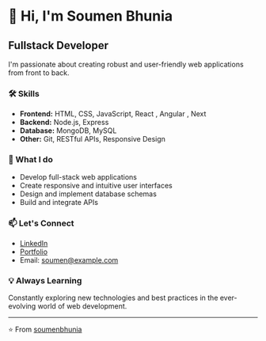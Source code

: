 # 👋 Hi, I'm Soumen Bhunia

## Fullstack Developer

I'm passionate about creating robust and user-friendly web applications from front to back.

### 🛠 Skills

- **Frontend:** HTML, CSS, JavaScript, React , Angular , Next
- **Backend:** Node.js, Express
- **Database:** MongoDB, MySQL
- **Other:** Git, RESTful APIs, Responsive Design

### 🚀 What I do

- Develop full-stack web applications
- Create responsive and intuitive user interfaces
- Design and implement database schemas
- Build and integrate APIs

### 📫 Let's Connect

- [LinkedIn](https://www.linkedin.com/in/)
- [Portfolio](https://soumenbhunia.vercel.app)
- Email: soumen@example.com

### 💡 Always Learning

Constantly exploring new technologies and best practices in the ever-evolving world of web development.

---

⭐️ From [soumenbhunia](https://github.com/soumenbhunia)
